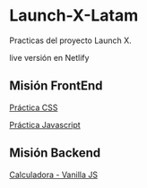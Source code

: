 # Launch-X-Latam
Practicas del proyecto Launch X.

live versión en Netlify

## Misión FrontEnd 
[Práctica CSS](https://dapper-jelly-564587.netlify.app/misionfrontend/3-css/main)

[Práctica Javascript](https://dapper-jelly-564587.netlify.app/misionfrontend/4-javascript/main)

## Misión Backend
[Calculadora - Vanilla JS](https://github.com/luiserdef/Launch-X-Latam/tree/main/MisionBackEnd/calculadora)
